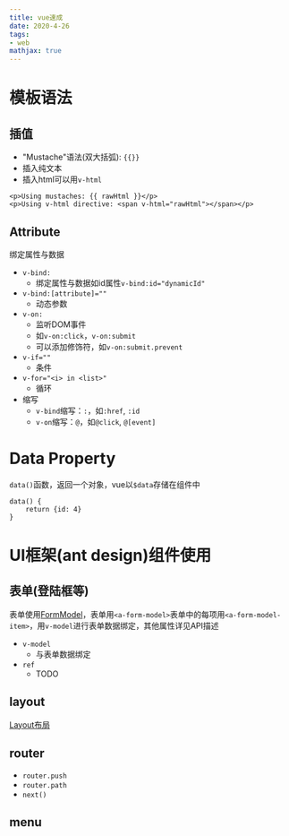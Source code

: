 ```yaml
---
title: vue速成
date: 2020-4-26
tags: 
- web
mathjax: true
---
```


# 模板语法

## 插值

- "Mustache"语法(双大括弧): `{{}}`
- 插入纯文本
- 插入html可以用`v-html`

```vue
<p>Using mustaches: {{ rawHtml }}</p>
<p>Using v-html directive: <span v-html="rawHtml"></span></p>
```

## Attribute

绑定属性与数据

- `v-bind:`
	* 绑定属性与数据如id属性`v-bind:id="dynamicId"`
- `v-bind:[attribute]=""`
	* 动态参数
- `v-on:`
	* 监听DOM事件
	* 如`v-on:click`，`v-on:submit`
	* 可以添加修饰符，如`v-on:submit.prevent`
- `v-if=""`
	* 条件
- `v-for="<i> in <list>"`
	* 循环
- 缩写
	* `v-bind`缩写：`:`，如`:href`, `:id`
	* `v-on`缩写：`@`，如`@click`, `@[event]`


# Data Property

`data()`函数，返回一个对象，vue以`$data`存储在组件中

```
data() {
	return {id: 4}
}
```

# UI框架(ant design)组件使用

## 表单(登陆框等)

表单使用[FormModel](https://www.antdv.com/components/form-model-cn/)，表单用`<a-form-model>`表单中的每项用`<a-form-model-item>`，用`v-model`进行表单数据绑定，其他属性详见API描述

- `v-model`
	* 与表单数据绑定
- `ref`
	* TODO

## layout

<a href="https://www.antdv.com/components/layout-cn/">Layout布局</a>


## router

- `router.push`
- `router.path`
- `next()`



## menu


